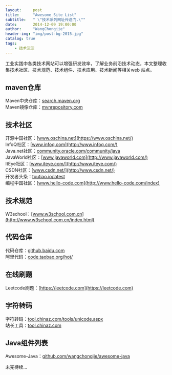 ```yaml
---
layout:     post
title:      "Awesome Site List"
subtitle:   " \"技术系列网址传送门.\""
date:       2014-12-09 19:00:00
author:     "WangChongjie"
header-img: "img/post-bg-2015.jpg"
catalog: true
tags:
    - 技术沉淀
---
```

工业实践中各类技术网站可以增强研发效率，了解业务前沿技术动态，本文整理收集技术社区、技术规范、技术组件、技术应用、技术新闻等相关web
站点。

## maven仓库

  Maven中央仓库：[search.maven.org](http://search.maven.org/)  
  Maven镜像仓库：[mvnrepository.com](http://mvnrepository.com/)  

## 技术社区

  开源中国社区：[www.oschina.net](https://www.oschina.net/)  
  InfoQ社区：[www.infoq.com](http://www.infoq.com/)  
  Java.net社区：[community.oracle.com/community/java](https://community.oracle.com/community/java)  
  JavaWorld社区：[www.javaworld.com](http://www.javaworld.com/)  
  ItEye社区：[www.iteye.com/](http://www.iteye.com/)  
  CSDN社区：[www.csdn.net/](http://www.csdn.net/)  
  开发者头条：[toutiao.io/latest](https://toutiao.io/latest)  
  编程中国社区：[www.hello-code.com](http://www.hello-code.com/index)  
 
## 技术规范
 
   W3school：[www.w3school.com.cn](http://www.w3school.com.cn/index.html)  
 
## 代码仓库

  代码仓库：[github.baidu.com](http://github.baidu.com)   
  阿里代码：[code.taobao.org/hot/](http://code.taobao.org/hot/)  
 
## 在线刷题
  
  Leetcode刷题：[https://leetcode.com](https://leetcode.com)  
  
## 字符转码
  
  字符转码：[tool.chinaz.com/tools/unicode.aspx](http://tool.chinaz.com/tools/unicode.aspx)  
  站长工具：[tool.chinaz.com](http://tool.chinaz.com)  
  
## Java组件列表
  
  Awesome-Java：[github.com/wangchongjie/awesome-java](https://github.com/wangchongjie/awesome-java)  
  
  
  未完待续...  